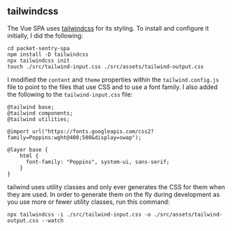 
## tailwindcss

The Vue SPA uses [tailwindcss](https://tailwindcss.com/docs/installation) for its styling. To install and configure it initially, I did the following:

```
cd packet-sentry-spa
npm install -D tailwindcss
npx tailwindcss init
touch ./src/tailwind-input.css ./src/assets/tailwind-output.css
```

I modified the `content` and `theme` properties within the `tailwind.config.js` file to point to the files that use CSS and to use a font family. I also added the following to the `tailwind-input.css` file:

```
@tailwind base;
@tailwind components;
@tailwind utilities;

@import url("https://fonts.googleapis.com/css2?family=Poppins:wght@400;500&display=swap");

@layer base {
    html {
      font-family: "Poppins", system-ui, sans-serif;
    }
}
```

tailwind uses utility classes and only ever generates the CSS for them when they are used. In order to generate them on the fly during development as you use more or fewer utility classes, run this command:

```
npx tailwindcss -i ./src/tailwind-input.css -o ./src/assets/tailwind-output.css --watch
```
